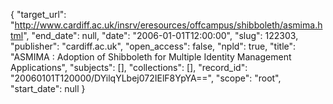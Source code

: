 {
  "target_url": "http://www.cardiff.ac.uk/insrv/eresources/offcampus/shibboleth/asmima.html", 
  "end_date": null, 
  "date": "2006-01-01T12:00:00", 
  "slug": 122303, 
  "publisher": "cardiff.ac.uk", 
  "open_access": false, 
  "npld": true, 
  "title": "ASMIMA : Adoption of Shibboleth for Multiple Identity Management Applications", 
  "subjects": [], 
  "collections": [], 
  "record_id": "20060101T120000/DYilqYLbej072IElF8YpYA==", 
  "scope": "root", 
  "start_date": null
}

